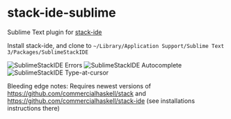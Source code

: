 # stack-ide-sublime

Sublime Text plugin for [stack-ide](https://github.com/commercialhaskell/stack-ide)

Install stack-ide, and clone to
`~/Library/Application Support/Sublime Text 3/Packages/SublimeStackIDE`

![SublimeStackIDE Errors](http://lukexi.github.io/RawhideErrors.png)
![SublimeStackIDE Autocomplete](http://lukexi.github.io/RawhideAutocomplete.png)
![SublimeStackIDE Type-at-cursor](http://lukexi.github.io/RawhideTypeAtCursor.png)

Bleeding edge notes:
Requires newest versions of
https://github.com/commercialhaskell/stack
and
https://github.com/commercialhaskell/stack-ide (see installations instructions there)
